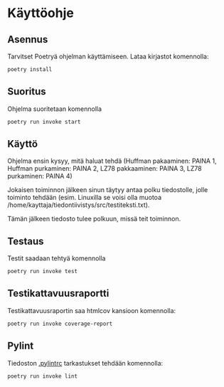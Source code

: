 # Käyttöohje

## Asennus

Tarvitset Poetryä ohjelman käyttämiseen. Lataa kirjastot komennolla:

```bash
poetry install
```

## Suoritus

Ohjelma suoritetaan komennolla

```bash
poetry run invoke start
```

## Käyttö

Ohjelma ensin kysyy, mitä haluat tehdä (Huffman pakaaminen: PAINA 1, Huffman purkaminen: PAINA 2, LZ78 pakkaaminen: PAINA 3, LZ78 purkaminen: PAINA 4)

Jokaisen toiminnon jälkeen sinun täytyy antaa polku tiedostolle, jolle toiminto tehdään (esim. Linuxilla se voisi olla muotoa /home/kayttaja/tiedontiivistys/src/testiteksti.txt).

Tämän jälkeen tiedosto tulee polkuun, missä teit toiminnon.

## Testaus

Testit saadaan tehtyä komennolla

```bash
poetry run invoke test
```

## Testikattavuusraportti

Testikattavuusraportin saa htmlcov kansioon komennolla:

```bash
poetry run invoke coverage-report
```

## Pylint

Tiedoston [.pylintrc](./.pylintrc) tarkastukset tehdään komennolla:

```bash
poetry run invoke lint
```
